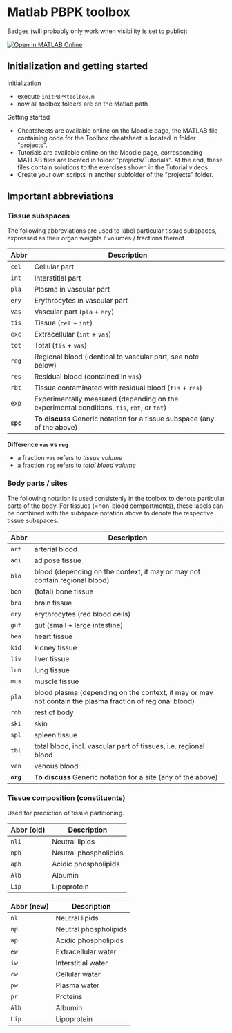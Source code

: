 # Matlab PBPK toolbox

Badges (will probably only work when visibility is set to public):

[![Open in MATLAB Online](https://www.mathworks.com/images/responsive/global/open-in-matlab-online.svg)](https://matlab.mathworks.com/open/github/v1?repo=niklhart/matpbpk)

## Initialization and getting started

Initialization

- execute `initPBPKtoolbox.m`
- now all toolbox folders are on the Matlab path

Getting started

- Cheatsheets are available online on the Moodle page, the MATLAB file containing code for the Toolbox cheatsheet is located in folder "projects".
- Tutorials are available online on the Moodle page, corresponding MATLAB files are located in folder "projects/Tutorials". At the end, these files contain solutions to the exercises shown in the Tutorial videos. 
- Create your own scripts in another subfolder of the "projects" folder.

## Important abbreviations

### Tissue subspaces

The following abbreviations are used to label particular tissue subspaces, expressed as their organ weights / volumes / fractions thereof

| Abbr      | Description                                                                                |
| --------- | ------------------------------------------------------------------------------------------ |
| `cel`     | Cellular part                                                                              |
| `int`     | Interstitial part                                                                          |
| `pla`     | Plasma in vascular part                                                                    |
| `ery`     | Erythrocytes in vascular part                                                              |
| `vas`     | Vascular part (`pla` + `ery`)                                                              |
| `tis`     | Tissue (`cel` + `int`)                                                                     |
| `exc`     | Extracellular (`int` + `vas`)                                                              |
| `tot`     | Total (`tis` + `vas`)                                                                      |
| `reg`     | Regional blood (identical to vascular part, see note below)                                |
| `res`     | Residual blood (contained in `vas`)                                                        |
| `rbt`     | Tissue contaminated with residual blood (`tis` + `res`)                                    |
| `exp`     | Experimentally measured (depending on the experimental conditions, `tis`, `rbt`, or `tot`) |
| **`spc`** | **To discuss** Generic notation for a tissue subspace (any of the above)                   |

**Difference `vas` vs `reg`**   

* a fraction `vas` refers to *tissue volume*  
* a fraction `reg` refers to *total blood volume*

### Body parts / sites

The following notation is used consistenly in the toolbox to denote particular parts of the body. 
For tissues (=non-blood compartments), these labels can be combined with the 
subspace notation above to denote the respective tissue subspaces.

| Abbr      | Description                                                                                              |
| --------- | -------------------------------------------------------------------------------------------------------- |
| `art`     | arterial blood                                                                                           |
| `adi`     | adipose tissue                                                                                           |
| `blo`     | blood (depending on the context, it may or may not contain regional blood)                               |
| `bon`     | (total) bone tissue                                                                                      |
| `bra`     | brain tissue                                                                                             |
| `ery`     | erythrocytes (red blood cells)                                                                           |
| `gut`     | gut (small + large intestine)                                                                            |
| `hea`     | heart tissue                                                                                             |
| `kid`     | kidney tissue                                                                                            |
| `liv`     | liver tissue                                                                                             |
| `lun`     | lung tissue                                                                                              |
| `mus`     | muscle tissue                                                                                            |
| `pla`     | blood plasma (depending on the context, it may or may not contain the plasma fraction of regional blood) |
| `rob`     | rest of body                                                                                             |
| `ski`     | skin                                                                                                     |
| `spl`     | spleen tissue                                                                                            |
| `tbl`     | total blood, incl. vascular part of tissues, i.e. regional blood                                         |
| `ven`     | venous blood                                                                                             |
| **`org`** | **To discuss** Generic notation for a site (any of the above)                                            |

### Tissue composition (constituents)

Used for prediction of tissue partitioning.

| Abbr (old) | Description           |
| ---------- | --------------------- |
| `nli`      | Neutral lipids        |
| `nph`      | Neutral phospholipids |
| `aph`      | Acidic phospholipids  |
| `Alb`      | Albumin               |
| `Lip`      | Lipoprotein           |

| Abbr (new) | Description           |
| ---------- | --------------------- |
| `nl`       | Neutral lipids        |
| `np`       | Neutral phospholipids |
| `ap`       | Acidic phospholipids  |
| `ew`       | Extracellular water   |
| `iw`       | Interstitial water    |
| `cw`       | Cellular water        |
| `pw`       | Plasma water          |
| `pr`       | Proteins              |
| `Alb`      | Albumin               |
| `Lip`      | Lipoprotein           |
